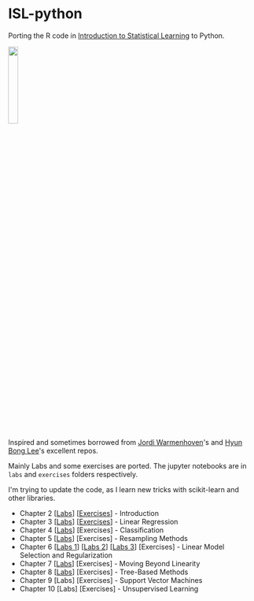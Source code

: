 # ISL-python

Porting the R code in [Introduction to Statistical Learning](http://www-bcf.usc.edu/~gareth/ISL/) to Python.

<IMG src='http://www-bcf.usc.edu/%7Egareth/ISL/ISL%20Cover%202.jpg' height=20% width=20%>

Inspired and sometimes borrowed from [Jordi Warmenhoven](https://github.com/JWarmenhoven/ISLR-python.git)'s and [Hyun Bong Lee](https://github.com/hyunblee/ISLR-with-Python)'s excellent repos.

Mainly Labs and some exercises are ported. The jupyter notebooks are in `labs` and `exercises` folders respectively.

I'm trying to update the code, as I learn new tricks with scikit-learn and other libraries.

- Chapter 2 [[Labs](https://nbviewer.jupyter.org/github/emredjan/ISL-python/blob/master/labs/lab_2.3_introduction.ipynb)] [[Exercises](https://nbviewer.jupyter.org/github/emredjan/ISL-python/blob/master/exercises/exercises_2.4_introduction.ipynb)] - Introduction
- Chapter 3 [[Labs](https://nbviewer.jupyter.org/github/emredjan/ISL-python/blob/master/labs/lab_3.6_linear_regression.ipynb)] [[Exercises](https://nbviewer.jupyter.org/github/emredjan/ISL-python/blob/master/exercises/exercises_3.7_linear_regression.ipynb)] - Linear Regression
- Chapter 4 [[Labs](https://nbviewer.jupyter.org/github/emredjan/ISL-python/blob/master/labs/lab_4.6_logistic_regression_lda_qda_knn.ipynb)] [Exercises] - Classification
- Chapter 5 [[Labs](https://nbviewer.jupyter.org/github/emredjan/ISL-python/blob/master/labs/lab_5.3_cross_validation_and_the_bootstrap.ipynb)] [Exercises] - Resampling Methods
- Chapter 6 [[Labs 1](https://nbviewer.jupyter.org/github/emredjan/ISL-python/blob/master/labs/lab_6.5_subset_selection_methods.ipynb)] [[Labs 2](https://nbviewer.jupyter.org/github/emredjan/ISL-python/blob/master/labs/lab_6.6_ridge_regression_and_the_lasso.ipynb)] [[Labs 3](https://nbviewer.jupyter.org/github/emredjan/ISL-python/blob/master/labs/lab_6.7_pcr_and_pls_regression.ipynb)] [Exercises] - Linear Model Selection and Regularization
- Chapter 7 [[Labs](https://nbviewer.jupyter.org/github/emredjan/ISL-python/blob/master/labs/lab_7.8_non_linear_modelling.ipynb)] [Exercises] - Moving Beyond Linearity
- Chapter 8 [[Labs](https://nbviewer.jupyter.org/github/emredjan/ISL-python/blob/master/labs/lab_8.3_decision_trees.ipynb)] [Exercises] - Tree-Based Methods
- Chapter 9 [Labs] [Exercises] - Support Vector Machines
- Chapter 10 [Labs] [Exercises] - Unsupervised Learning
